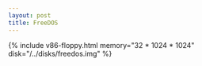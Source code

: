 ```yaml
---
layout: post
title: FreeDOS
---
```

{% include v86-floppy.html memory="32 * 1024 * 1024" disk="/../disks/freedos.img" %}